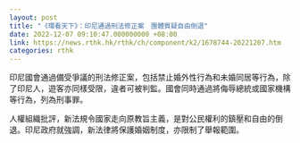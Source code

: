 ```yaml
---
layout: post
title: "《環看天下》：印尼通過刑法修正案　團體質疑自由倒退"
date: 2022-12-07 09:10:47.000000000 +08:00
link: https://news.rthk.hk/rthk/ch/component/k2/1678744-20221207.htm
categories: rthk
---
```


印尼國會通過備受爭議的刑法修正案，包括禁止婚外性行為和未婚同居等行為，除了印尼人，遊客亦同樣受限，違者可被判監。國會同時通過將侮辱總統或國家機構等行為，列為刑事罪。

人權組織批評，新法規令國家走向原教旨主義，是對公民權利的鎮壓和自由的倒退。印尼政府就強調，新法律將保護婚姻制度，亦限制了舉報範圍。
